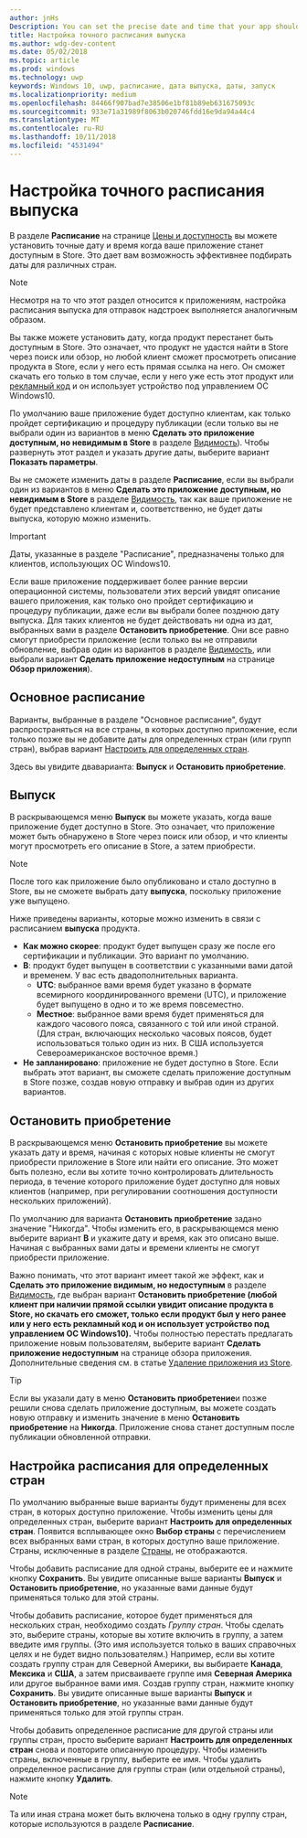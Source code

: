 ```yaml
---
author: jnHs
Description: You can set the precise date and time that your app should become available in the Store, giving you greater flexibility and the ability to customize dates for different markets.
title: Настройка точного расписания выпуска
ms.author: wdg-dev-content
ms.date: 05/02/2018
ms.topic: article
ms.prod: windows
ms.technology: uwp
keywords: Windows 10, uwp, расписание, дата выпуска, даты, запуск
ms.localizationpriority: medium
ms.openlocfilehash: 84466f907bad7e38506e1bf81b89eb631675093c
ms.sourcegitcommit: 933e71a31989f8063b020746fdd16e9da94a44c4
ms.translationtype: MT
ms.contentlocale: ru-RU
ms.lasthandoff: 10/11/2018
ms.locfileid: "4531494"
---
```

# <a name="configure-precise-release-scheduling"></a>Настройка точного расписания выпуска

В разделе **Расписание** на странице [Цены и доступность](set-app-pricing-and-availability.md) вы можете установить точные дату и время когда ваше приложение станет доступным в Store. Это дает вам возможность эффективнее подбирать даты для различных стран.

> [!NOTE]
> Несмотря на то что этот раздел относится к приложениям, настройка расписания выпуска для отправок надстроек выполняется аналогичным образом.

Вы также можете установить дату, когда продукт перестанет быть доступным в Store. Это означает, что продукт не удастся найти в Store через поиск или обзор, но любой клиент сможет просмотреть описание продукта в Store, если у него есть прямая ссылка на него. Он сможет скачать его только в том случае, если у него уже есть этот продукт или [рекламный код](generate-promotional-codes.md) и он использует устройство под управлением ОС Windows10.

По умолчанию ваше приложение будет доступно клиентам, как только пройдет сертификацию и процедуру публикации (если только вы не выбрали один из вариантов в меню **Сделать это приложение доступным, но невидимым в Store** в разделе [Видимость](choose-visibility-options.md#discoverability)). Чтобы развернуть этот раздел и указать другие даты, выберите вариант **Показать параметры**.

Вы не сможете изменить даты в разделе **Расписание**, если вы выбрали один из вариантов в меню **Сделать это приложение доступным, но невидимым в Store** в разделе [Видимость](choose-visibility-options.md#discoverability), так как ваше приложение не будет представлено клиентам и, соответственно, не будет даты выпуска, которую можно изменить.

> [!IMPORTANT]
> Даты, указанные в разделе "Расписание", предназначены только для клиентов, использующих ОС Windows10.
>
>Если ваше приложение поддерживает более ранние версии операционной системы, пользователи этих версий увидят описание вашего приложения, как только оно пройдет сертификацию и процедуру публикации, даже если вы выбрали более позднюю дату выпуска. Для таких клиентов не будет действовать ни одна из дат, выбранных вами в разделе **Остановить приобретение**. Они все равно смогут приобрести приложение (если только вы не отправили обновление, выбрав один из вариантов в разделе [Видимость](choose-visibility-options.md#discoverability), или выбрали вариант **Сделать приложение недоступным** на странице **Обзор приложения**).


## <a name="base-schedule"></a>Основное расписание

Варианты, выбранные в разделе "Основное расписание", будут распространяться на все страны, в которых доступно приложение, если только позже вы не добавите даты для определенных стран (или групп стран), выбрав вариант [Настроить для определенных стран](#customize-the-schedule-for-specific-markets).

Здесь вы увидите дваварианта: **Выпуск** и **Остановить приобретение**. 

## <a name="release"></a>Выпуск

В раскрывающемся меню **Выпуск** вы можете указать, когда ваше приложение будет доступно в Store. Это означает, что приложение может быть обнаружено в Store через поиск или обзор, и что клиенты могут просмотреть его описание в Store, а затем приобрести.

>[!NOTE]
> После того как приложение было опубликовано и стало доступно в Store, вы не сможете выбрать дату **выпуска**, поскольку приложение уже выпущено.

Ниже приведены варианты, которые можно изменить в связи с расписанием **выпуска** продукта.
- **Как можно скорее**: продукт будет выпущен сразу же после его сертификации и публикации. Это вариант по умолчанию.
- **В**: продукт будет выпущен в соответствии с указанными вами датой и временем. У вас есть двадополнительных варианта.
   - **UTC**: выбранное вами время будет указано в формате всемирного координированного времени (UTC), и приложение будет выпущено в одно и то же время повсеместно.
   - **Местное**: выбранное вами время будет применяться для каждого часового пояса, связанного с той или иной страной. (Для стран, включающих несколько часовых поясов, будет использоваться только один из них. В США используется Североамериканское восточное время.)
- **Не запланировано**: приложение не будет доступно в Store. Если выбрать этот вариант, вы сможете сделать приложение доступным в Store позже, создав новую отправку и выбрав один из других вариантов.


## <a name="stop-acquisition"></a>Остановить приобретение

В раскрывающемся меню **Остановить приобретение** вы можете указать дату и время, начиная с которых новые клиенты не смогут приобрести приложение в Store или найти его описание. Это может быть полезно, если вы хотите точно контролировать длительность периода, в течение которого приложение будет доступно для новых клиентов (например, при регулировании соотношения доступности нескольких приложений).

По умолчанию для варианта **Остановить приобретение** задано значение "Никогда". Чтобы изменить его, в раскрывающемся меню выберите вариант **В** и укажите дату и время, как это описано выше. Начиная с выбранных вами даты и времени клиенты не смогут приобрести приложение.

Важно понимать, что этот вариант имеет такой же эффект, как и **Сделать это приложение видимым, но недоступным** в разделе [Видимость](choose-visibility-options.md#discoverability), где выбран вариант **Остановить приобретение (любой клиент при наличии прямой ссылки увидит описание продукта в Store, но скачать его сможет, только если продукт был у него ранее или у него есть рекламный код и он использует устройство под управлением ОС Windows10).** Чтобы полностью перестать предлагать приложение новым пользователям, выберите вариант **Сделать приложение недоступным** на странице обзора приложения. Дополнительные сведения см. в статье [Удаление приложения из Store](guidance-for-app-package-management.md#removing-an-app-from-the-store).

> [!TIP]
> Если вы указали дату в меню **Остановить приобретение**и позже решили снова сделать приложение доступным, вы можете создать новую отправку и изменить значение в меню **Остановить приобретение** на **Никогда**. Приложение снова станет доступным после публикации обновленной отправки.

## <a name="customize-the-schedule-for-specific-markets"></a>Настройка расписания для определенных стран 

По умолчанию выбранные выше варианты будут применены для всех стран, в которых доступно приложение. Чтобы изменить цены для определенных стран, выберите вариант **Настроить для определенных стран**. Появится всплывающее окно **Выбор страны** с перечислением всех выбранных вами стран, в которых доступно ваше приложение. Страны, исключенные в разделе [Страны](define-pricing-and-market-selection.md), не отображаются. 

Чтобы добавить расписание для одной страны, выберите ее и нажмите кнопку **Сохранить**. Вы увидите описанные выше варианты **Выпуск** и **Остановить приобретение**, но указанные вами данные будут применяться только для этой страны.

Чтобы добавить расписание, которое будет применяться для нескольких стран, необходимо создать *Группу стран*. Чтобы сделать это, выберите страны, которые вы хотите включить в группу, а затем введите имя группы. (Это имя используется только в ваших справочных целях и не будет видно пользователям.) Например, если вы хотите создать группу стран для Северной Америки, вы выбираете **Канада**, **Мексика** и **США**, а затем присваиваете группе имя **Северная Америка** или другое выбранное вами имя. Создав группу стран, нажмите кнопку **Сохранить**. Вы увидите описанные выше варианты **Выпуск** и **Остановить приобретение**, но указанные вами данные будут применяться только для этой группы стран.

Чтобы добавить определенное расписание для другой страны или группы стран, просто выберите вариант **Настроить для определенных стран** снова и повторите описанную процедуру. Чтобы изменить страны, включенные в группу, выберите ее имя. Чтобы удалить определенное расписание для группы стран (или отдельной страны), нажмите кнопку **Удалить**.

> [!NOTE]
> Та или иная страна может быть включена только в одну группу стран, которые используются в разделе **Расписание**. 










